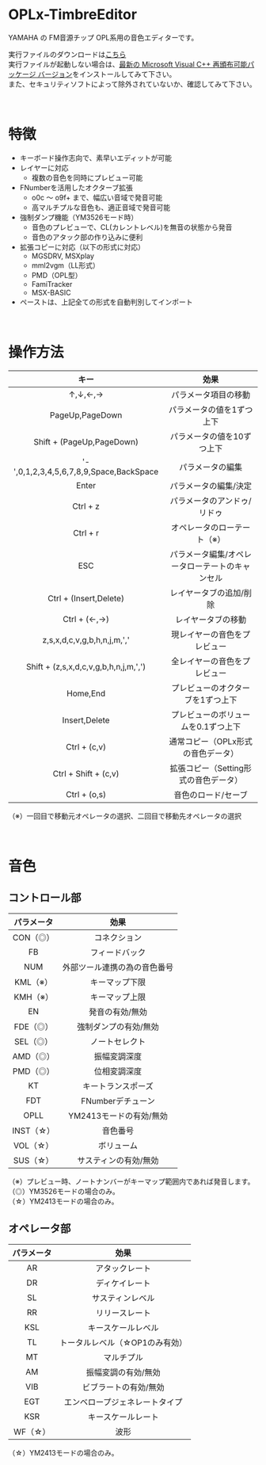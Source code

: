 # OPLx-TimbreEditor
YAMAHA の FM音源チップ OPL系用の音色エディターです。

実行ファイルのダウンロードは[こちら](https://github.com/DM-88mkII/OPLx-TimbreEditor/blob/main/OPLx-TimbreEditor/x64/Release/OPLx-TimbreEditor.exe)  
実行ファイルが起動しない場合は、[最新の Microsoft Visual C++ 再頒布可能パッケージ バージョン](https://learn.microsoft.com/ja-jp/cpp/windows/latest-supported-vc-redist?view=msvc-170#latest-microsoft-visual-c-redistributable-version)をインストールしてみて下さい。  
また、セキュリティソフトによって除外されていないか、確認してみて下さい。

<br>

# 特徴
* キーボード操作志向で、素早いエディットが可能
* レイヤーに対応
  * 複数の音色を同時にプレビュー可能
* FNumberを活用したオクターブ拡張
  * o0c ～ o9f+ まで、幅広い音域で発音可能
  * 高マルチプルな音色も、適正音域で発音可能
* 強制ダンプ機能（YM3526モード時）
  * 音色のプレビューで、CL(カレントレベル)を無音の状態から発音
  * 音色のアタック部の作り込みに便利
* 拡張コピーに対応（以下の形式に対応）
  * MGSDRV, MSXplay
  * mml2vgm（LL形式）
  * PMD（OPL型）
  * FamiTracker
  * MSX-BASIC
* ペーストは、上記全ての形式を自動判別してインポート

<br>

# 操作方法
|キー|効果|
|:-:|:-:|
|↑,↓,←,→|パラメータ項目の移動|
|PageUp,PageDown|パラメータの値を1ずつ上下|
|Shift + (PageUp,PageDown)|パラメータの値を10ずつ上下|
|'-',0,1,2,3,4,5,6,7,8,9,Space,BackSpace|パラメータの編集|
|Enter|パラメータの編集/決定|
|Ctrl + z|パラメータのアンドゥ/リドゥ|
|Ctrl + r|オペレータのローテート（※）|
|ESC|パラメータ編集/オペレータローテートのキャンセル|
|Ctrl + (Insert,Delete)|レイヤータブの追加/削除|
|Ctrl + (←,→)|レイヤータブの移動|
|z,s,x,d,c,v,g,b,h,n,j,m,','|現レイヤーの音色をプレビュー|
|Shift + (z,s,x,d,c,v,g,b,h,n,j,m,',')|全レイヤーの音色をプレビュー|
|Home,End|プレビューのオクターブを1ずつ上下|
|Insert,Delete|プレビューのボリュームを0.1ずつ上下|
|Ctrl + (c,v)|通常コピー（OPLx形式の音色データ）|
|Ctrl + Shift + (c,v)|拡張コピー（Setting形式の音色データ）|
|Ctrl + (o,s)|音色のロード/セーブ|

（※）一回目で移動元オペレータの選択、二回目で移動先オペレータの選択  

<br>

# 音色
## コントロール部
|パラメータ|効果|
|:-:|:-:|
|CON（◎）|コネクション|
|FB|フィードバック|
|NUM|外部ツール連携の為の音色番号|
|KML（※）|キーマップ下限|
|KMH（※）|キーマップ上限|
|EN|発音の有効/無効|
|FDE（◎）|強制ダンプの有効/無効|
|SEL（◎）|ノートセレクト|
|AMD（◎）|振幅変調深度|
|PMD（◎）|位相変調深度|
|KT|キートランスポーズ|
|FDT|FNumberデチューン|
|OPLL|YM2413モードの有効/無効|
|INST（☆）|音色番号|
|VOL（☆）|ボリューム|
|SUS（☆）|サスティンの有効/無効|

（※）プレビュー時、ノートナンバーがキーマップ範囲内であれば発音します。  
（◎）YM3526モードの場合のみ。  
（☆）YM2413モードの場合のみ。  

## オペレータ部
|パラメータ|効果|
|:-:|:-:|
|AR|アタックレート|
|DR|ディケイレート|
|SL|サスティンレベル|
|RR|リリースレート|
|KSL|キースケールレベル|
|TL|トータルレベル（☆OP1のみ有効）|
|MT|マルチプル|
|AM|振幅変調の有効/無効|
|VIB|ビブラートの有効/無効|
|EGT|エンベロープジェネレートタイプ|
|KSR|キースケールレート|
|WF（☆）|波形|

（☆）YM2413モードの場合のみ。  
